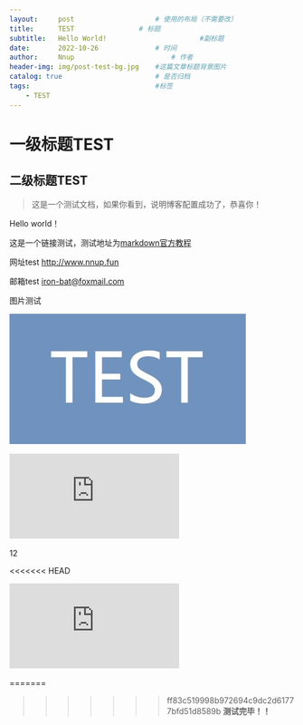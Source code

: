 ```yaml
---
layout:     post   				    # 使用的布局（不需要改）
title:      TEST 				# 标题 
subtitle:   Hello World!                       #副标题
date:       2022-10-26 				# 时间
author:     Nnup 						# 作者
header-img: img/post-test-bg.jpg 	#这篇文章标题背景图片
catalog: true 						# 是否归档
tags:								#标签
    - TEST
---
```

# 一级标题TEST
## 二级标题TEST
>这是一个测试文档，如果你看到，说明博客配置成功了，恭喜你！  

Hello world！  

这是一个链接测试，测试地址为[markdown官方教程](https://markdown.com.cn "链接title测试")  

网址test <http://www.nnup.fun>  

邮箱test <iron-bat@foxmail.com>  

图片测试  

[![这是图片](/img/post-test-01.jpg "图片title测试")](https://nnup.fun/2022/10/26/01test/)  


<!-- <div class="iframe-container">
    <iframe src="//player.bilibili.com/player.html?aid=50230037&bvid=BV1ub411G76n&cid=87931171&page=1&high_quality=1&danmuke=0" scrolling="no" border="0" frameborder="no" framespacing="0" allowfullscreen="true"> </iframe></div> -->

<div class="iframe-container">
    <iframe src="https://streamja.com/embed/RWp2R" scrolling="no" border="0" frameborder="no" framespacing="0" allowfullscreen="true"> </iframe>
</div>

12

<<<<<<< HEAD
<div class="iframe-container">
    <iframe src="https://link.jscdn.cn/sharepoint/aHR0cHM6Ly9tYWlsdWpuZWR1Y24tbXkuc2hhcmVwb2ludC5jb20vOnY6L2cvcGVyc29uYWwvMjAyMDMyMjIxMDgxX21haWxfdWpuX2VkdV9jbi9FV0dYVVZ1YlBQOUdtLVJndEstSGp2RUJpdW11MXdXM1hQTXFtTEtnVlhMNUVB.mp4" scrolling="no" border="0" frameborder="no" framespacing="0" allowfullscreen="true"> </iframe>
</div>

=======
    
    
    
    
    
    
    
    
    
    
    
    
    
    
    
    
    
    
    
    
    
    
    
    
    
    
    
    
    
    
    
    
    
    
    
    
    
>>>>>>> ff83c519998b972694c9dc2d61777bfd51d8589b
**测试完毕！！**
